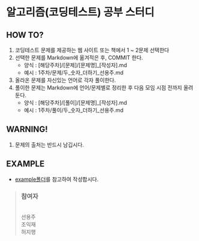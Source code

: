 # 알고리즘(코딩테스트) 공부 스터디

## HOW TO?
  1. 코딩테스트 문제를 제공하는 웹 사이트 또는 책에서 1 ~ 2문제 선택한다
  2. 선택한 문제를 Markdown에 옮겨적은 후, COMMIT 한다.
     - 양식 : [해당주차]/[문제]/[문제명]_[작성자].md
     - 예시 : 1주차/문제/두_숫자_더하기_선용주.md
  3. 올라온 문제를 자신있는 언어로 각자 풀이한다.
  4. 풀이한 문제는 Markdown에 언어/문제별로 정리한 후 다음 모임 시점 전까지 올려둔다.
     - 양식 : [해당주차]/[풀이]/[문제명]_[작성자].md
     - 예시 : 1주차/풀이/두_숫자_더하기_선용주.md

## WARNING!
  1. 문제의 출처는 반드시 남깁시다.

## EXAMPLE
  - [example폴더](/example)를 참고하여 작성합시다.

> ### 참여자 
> <br> 선용주
> <br> 조익재
> <br> 허지행